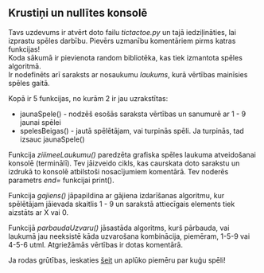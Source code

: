 ## Krustiņi un nullītes konsolē
Tavs uzdevums ir atvērt doto failu *tictactoe.py* un tajā iedziļināties, lai izprastu spēles darbību. Pievērs uzmanību komentāriem pirms katras funkcijas!<br>
Koda sākumā ir pievienota random bibliotēka, kas tiek izmantota spēles algoritmā.<br>
Ir nodefinēts arī saraksts ar nosaukumu *laukums*, kurā vērtības mainīsies spēles gaitā.<br>

Kopā ir 5 funkcijas, no kurām 2 ir jau uzrakstītas:
* jaunaSpele() - nodzēš esošās saraksta vērtības un sanumurē ar 1 - 9 jaunai spēlei
* spelesBeigas() - jautā spēlētājam, vai turpinās spēli. Ja turpinās, tad izsauc jaunaSpele()

Funkcija *ziiimeeLaukumu()* paredzēta grafiska spēles laukuma atveidošanai konsolē (terminālī). Tev jāizveido cikls, kas caurskata doto sarakstu un izdrukā to konsolē atbilstoši nosacījumiem komentārā. Tev noderēs parametrs *end=* funkcijai print().

Funkcija *gajiens()* jāpapildina ar gājiena izdarīšanas algoritmu, kur spēlētājam jāievada skaitlis 1 - 9 un sarakstā attiecīgais elements tiek aizstāts ar X vai 0.<br>

Funkcijā *parbaudaUzvaru()* jāsastāda algoritms, kurš pārbauda, vai laukumā jau neeksistē kāda uzvarošana kombinācija, piemēram, 1-5-9 vai 4-5-6 utml.
Atgriežāmās vērtības ir dotas komentārā.

Ja rodas grūtības, ieskaties [šeit](https://prog.kmu.lv/programmesana/python/2d_saraksti/) un aplūko piemēru par kuģu spēli!
